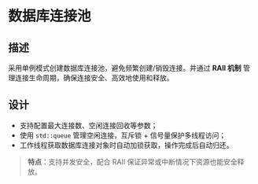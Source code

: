 # 数据库连接池

## 描述
采用单例模式创建数据库连接池，避免频繁创建/销毁连接。并通过 **RAII 机制** 管理连接生命周期，确保连接安全、高效地使用和释放。

## 设计
- 支持配置最大连接数、空闲连接回收等参数；
- 使用 `std::queue` 管理空闲连接，互斥锁 + 信号量保护多线程访问；
- 工作线程获取数据库连接对象时自动加锁获取，操作完成后自动归还。

> **特点**：支持并发安全，配合 RAII 保证异常或中断情况下资源也能安全释放。
